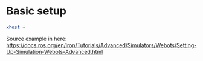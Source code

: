 Basic setup
===

```bash
xhost +
```

Source example in here: <https://docs.ros.org/en/iron/Tutorials/Advanced/Simulators/Webots/Setting-Up-Simulation-Webots-Advanced.html>